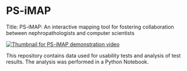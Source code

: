 # PS-iMAP

Title: PS-iMAP: An interactive mapping tool for fostering collaboration between nephropathologists and computer scientists

[![Thumbnail for PS-iMAP demonstration video](https://img.youtube.com/vi/lKw__LpKjlc/0.jpg)](https://www.youtube.com/watch?v=lKw__LpKjlc)



This repository contains data used for usability tests and analysis of test results. The analysis was performed in a Python Notebook. 

